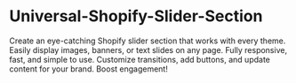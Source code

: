# Universal-Shopify-Slider-Section
Create an eye-catching Shopify slider section that works with every theme. Easily display images, banners, or text slides on any page. Fully responsive, fast, and simple to use. Customize transitions, add buttons, and update content for your brand. Boost engagement!
